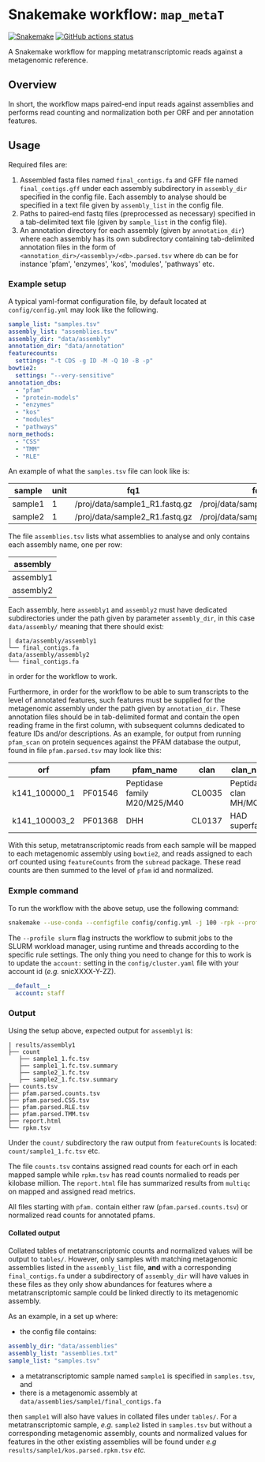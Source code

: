 # Snakemake workflow: `map_metaT`

[![Snakemake](https://img.shields.io/badge/snakemake-≥6.3.0-brightgreen.svg)](https://snakemake.github.io)
[![GitHub actions status](https://github.com/johnne/map_metaT/workflows/Tests/badge.svg?branch=main)](https://github.com/johnne/map_metaT/actions?query=branch%3Amain+workflow%3ATests)

A Snakemake workflow for mapping metatranscriptomic reads against a metagenomic reference.

## Overview

In short, the workflow maps paired-end input reads against assemblies and performs 
read counting and normalization both per ORF and per annotation features. 

## Usage

Required files are:

1. Assembled fasta files named `final_contigs.fa` and GFF file named
   `final_contigs.gff` under each assembly subdirectory in `assembly_dir` 
   specified in the config file. Each assembly to analyse should be specified in
   a text file given by `assembly_list` in the config file.
2. Paths to paired-end fastq files (preprocessed as necessary) specified in a 
   tab-delimited text file (given by `sample_list` in the config file).
3. An annotation directory for each assembly (given by `annotation_dir`) where
   each assembly has its own subdirectory containing tab-delimited annotation
   files in the form of `<annotation_dir>/<assembly>/<db>.parsed.tsv` where
   `db` can be for instance 'pfam', 'enzymes', 'kos', 'modules', 'pathways' etc.

### Example setup

A typical yaml-format configuration file, by default located at `config/config.yml`
may look like the following. 

```yaml
sample_list: "samples.tsv"
assembly_list: "assemblies.tsv"
assembly_dir: "data/assembly"
annotation_dir: "data/annotation"
featurecounts:
  settings: "-t CDS -g ID -M -Q 10 -B -p"
bowtie2:
  settings: "--very-sensitive"
annotation_dbs:
  - "pfam"
  - "protein-models"
  - "enzymes"
  - "kos"
  - "modules"
  - "pathways"
norm_methods:
  - "CSS"
  - "TMM"
  - "RLE"
```

An example of what the `samples.tsv` file can look like is:

| sample  | unit | fq1                            | fq2                            |
|---------|------|--------------------------------|--------------------------------|
| sample1 | 1    | /proj/data/sample1_R1.fastq.gz | /proj/data/sample1_R2.fastq.gz |
| sample2 | 1    | /proj/data/sample2_R1.fastq.gz | /proj/data/sample2_R2.fastq.gz |

The file `assemblies.tsv` lists what assemblies to analyse and only contains
each assembly name, one per row:

| assembly  | 
|-----------|
| assembly1 |
| assembly2 |

Each assembly, here `assembly1` and `assembly2` must have dedicated subdirectories
under the path given by parameter `assembly_dir`, in this case `data/assembly/`
meaning that there should exist:

```
| data/assembly/assembly1
└── final_contigs.fa
data/assembly/assembly2
└── final_contigs.fa
```

in order for the workflow to work.

Furthermore, in order for the workflow to be able to sum transcripts to the level
of annotated features, such features must be supplied for the metagenomic assembly
under the path given by `annotation_dir`. These annotation files should be in 
tab-delimited format and contain the open reading frame in the first column, 
with subsequent columns dedicated to feature IDs and/or descriptions. As an 
example, for output from running `pfam_scan` on protein sequences against the
PFAM database the output, found in file `pfam.parsed.tsv` may look like this:

| orf           | pfam    | pfam_name                     | clan   | clan_name               |
|---------------|---------|-------------------------------|--------|-------------------------|
| k141_100000_1 | PF01546 | Peptidase family M20/M25/M40  | CL0035 | Peptidase clan MH/MC/MF |
| k141_100003_2 | PF01368 | DHH                           | CL0137 | HAD superfamily |

With this setup, metatranscriptomic reads from each sample will be mapped to each
metagenomic assembly using `bowtie2`, and reads assigned to each orf counted
using `featureCounts` from the `subread` package. These read counts are then 
summed to the level of `pfam` id and normalized.

### Exmple command

To run the workflow with the above setup, use the following command: 

```bash
snakemake --use-conda --configfile config/config.yml -j 100 -rpk --profile slurm
```

The `--profile slurm` flag instructs the workflow to submit jobs to the SLURM
workload manager, using runtime and threads according to the specific rule settings.
The only thing you need to change for this to work is to update the `account:`
setting in the `config/cluster.yaml` file with your account id (_e.g._ snicXXXX-Y-ZZ).

```yaml
__default__:
  account: staff
```

### Output

Using the setup above, expected output for `assembly1` is:

```
| results/assembly1
├── count
   ├── sample1_1.fc.tsv
   ├── sample1_1.fc.tsv.summary
   ├── sample2_1.fc.tsv
   ├── sample2_1.fc.tsv.summary
├── counts.tsv
├── pfam.parsed.counts.tsv
├── pfam.parsed.CSS.tsv
├── pfam.parsed.RLE.tsv
├── pfam.parsed.TMM.tsv
├── report.html
└── rpkm.tsv
```

Under the `count/` subdirectory the raw output from `featureCounts` is located:
`count/sample1_1.fc.tsv` etc.

The file `counts.tsv` contains assigned read counts for each orf in each mapped
sample while `rpkm.tsv` has read counts normalied to reads per kilobase million.
The `report.html` file has summarized results from `multiqc` on mapped and 
assigned read metrics.

All files starting with `pfam.` contain either raw (`pfam.parsed.counts.tsv`) or
normalized read counts for annotated pfams. 

#### Collated output
Collated tables of metatranscriptomic counts and normalized values will be output to `tables/`. However, only samples with matching metagenomic assemblies listed in the `assembly_list` file, **and** with a corresponding `final_contigs.fa` under a subdirectory of `assembly_dir` will have values in these files as they only show abundances for features where a metatranscriptomic sample could be linked directly to its metagenomic assembly.

As an example, in a set up where:

- the config file contains:
```yaml
assembly_dir: "data/assemblies"
assembly_list: "assemblies.txt"
sample_list: "samples.tsv"
```
- a metatranscriptomic sample named `sample1` is specified in `samples.tsv`, and
- there is a metagenomic assembly at `data/assemblies/sample1/final_contigs.fa`

then `sample1` will also have values in collated files under `tables/`. For a metatranscriptomic sample, _e.g._ `sample2` listed in `samples.tsv` but without a corresponding metagenomic assembly, counts and normalized values for features in the other existing assemblies will be found under _e.g_ `results/sample1/kos.parsed.rpkm.tsv` _etc._
